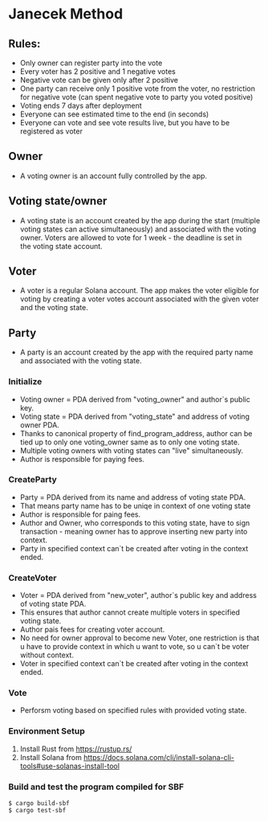 # Janecek Method

## Rules:
- Only owner can register party into the vote
- Every voter has 2 positive and 1 negative votes
- Negative vote can be given only after 2 positive
- One party can receive only 1 positive vote from the voter, no restriction for negative vote (can spent negative vote to party you voted positive)
- Voting ends 7 days after deployment
- Everyone can see estimated time to the end (in seconds)
- Everyone can vote and see vote results live, but you have to be registered as voter

## Owner
- A voting owner is an account fully controlled by the app.

## Voting state/owner
- A voting state is an account created by the app during the start (multiple voting states can active simultaneously) and associated with the voting owner. Voters are allowed to vote for 1 week - the deadline is set in the voting state account.

## Voter
- A voter is a regular Solana account. The app makes the voter eligible for voting by creating a voter votes account associated with the given voter and the voting state.

## Party
- A party is an account created by the app with the required party name and associated with the voting state.


### Initialize
- Voting owner = PDA derived from "voting_owner" and author`s public key.
- Voting state = PDA derived from "voting_state" and address of voting owner PDA.
- Thanks to canonical property of find_program_address, author can be tied up to only one voting_owner same as to only one voting state.
- Multiple voting owners with voting states can "live" simultaneously.
- Author is responsible for paying fees.
### CreateParty
- Party = PDA derived from its name and address of voting state PDA.
- That means party name has to be uniqe in context of one voting state
- Author is responsible for paing fees.
- Author and Owner, who corresponds to this voting state, have to sign transaction - meaning owner has to approve inserting new party into context.
- Party in specified context can`t be created after voting in the context ended.
### CreateVoter
- Voter = PDA derived from "new_voter", author`s public key and address of voting state PDA.
- This ensures that author cannot create multiple voters in specified voting state.
- Author pais fees for creating voter account. 
- No need for owner approval to become new Voter, one restriction is that u have to provide context in which u want to vote, so u can`t be voter without context.
- Voter in specified context can`t be created after voting in the context ended.
### Vote
- Perforsm voting based on specified rules with provided voting state.

### Environment Setup
1. Install Rust from https://rustup.rs/
2. Install Solana from https://docs.solana.com/cli/install-solana-cli-tools#use-solanas-install-tool

### Build and test the program compiled for SBF
```
$ cargo build-sbf
$ cargo test-sbf
```

